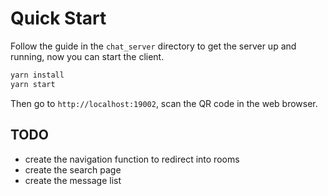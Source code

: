 # Quick Start

Follow the guide in the `chat_server` directory to get the server up and running, now you can start the client.

```bash
yarn install
yarn start
```

Then go to `http://localhost:19002`, scan the QR code in the web browser.

## TODO

- create the navigation function to redirect into rooms
- create the search page
- create the message list
